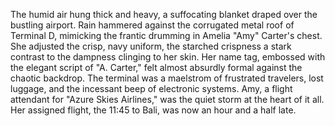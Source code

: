 The humid air hung thick and heavy, a suffocating blanket draped over the bustling airport.  Rain hammered against the corrugated metal roof of Terminal D, mimicking the frantic drumming in Amelia "Amy" Carter's chest.  She adjusted the crisp, navy uniform, the starched crispness a stark contrast to the dampness clinging to her skin.  Her name tag, embossed with the elegant script of "A. Carter," felt almost absurdly formal against the chaotic backdrop.  The terminal was a maelstrom of frustrated travelers, lost luggage, and the incessant beep of electronic systems. Amy, a flight attendant for "Azure Skies Airlines," was the quiet storm at the heart of it all. Her assigned flight, the 11:45 to Bali, was now an hour and a half late.
